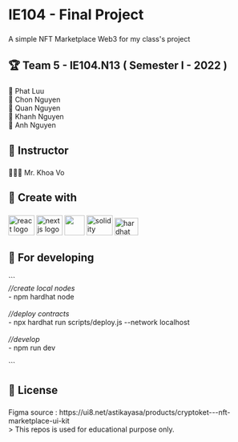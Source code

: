 <h1 align="left">IE104 - Final Project</h1>

###

<p align="left">A simple NFT Marketplace Web3 for my class's project</p>

###

<h2 align="left">🏆 Team 5 - IE104.N13 ( Semester I - 2022 )</h2>

###

<p align="left">🐧 Phat Luu<br>🐻 Chon Nguyen<br>🐸 Quan Nguyen<br>🦊 Khanh Nguyen<br>🦄 Anh Nguyen</p>

###

<h2 align="left">🤖 Instructor</h2>

###

<p align="left">👨🏻‍💻 Mr. Khoa Vo</p>

###

<h2 align="left">🚗 Create with</h2>

###

<div align="left">
  <img src="https://cdn.jsdelivr.net/gh/devicons/devicon/icons/react/react-original.svg" height="40" width="52" alt="react logo"  />
  <img src="https://cdn.jsdelivr.net/gh/devicons/devicon/icons/nextjs/nextjs-original.svg" height="40" width="52" alt="nextjs logo"  />
  <img src="https://camo.githubusercontent.com/bcd4bda49ef6cd9537db065920f4f4f6ac670eae0e0adf2c5133c19b319f1574/68747470733a2f2f627261646c632e67616c6c65727963646e2e76736173736574732e696f2f657874656e73696f6e732f627261646c632f7673636f64652d7461696c77696e646373732f302e322e302f313535383034303536333634392f4d6963726f736f66742e56697375616c53747564696f2e53657276696365732e49636f6e732e44656661756c74" height="40" width="40 alt="tailwindcss logo"  />
  <img src="https://logo-download.com/wp-content/data/images/png/Solidity-logo.png" height="40" width="52" alt="solidity logo"  />
  <img src="https://seeklogo.com/images/H/hardhat-logo-888739EBB4-seeklogo.com.png" height="35" width="47" alt="hardhat logo"  />
</div>

###

<h2 align="left">🚀 For developing</h2>

###

<p align="left">```<br>
  <i>//create local nodes</i> <br>
  - npm hardhat node <br><br>
  <i>//deploy contracts</i> <br>
  - npx hardhat run scripts/deploy.js --network localhost <br><br>
  <i>//develop</i> <br>
  - npm run dev<br><br>```</p>

###

<h2 align="left">📃 License</h2>

###

<p align="left">Figma source : https://ui8.net/astikayasa/products/cryptoket---nft-marketplace-ui-kit<br> > This repos is used for educational purpose only.</p>

###
